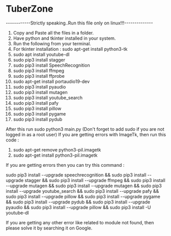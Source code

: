 # TuberZone
------------Strictly speaking..Run this file only on linux!!!--------------

1. Copy and Paste all the files in a folder.
2. Have python and tkinter installed in your system.
3. Run the following from your terminal.
4. For tkinter installation : sudo apt-get install python3-tk
5. sudo apt install youtube-dl
6. sudo pip3 install stagger
7. sudo pip3 install SpeechRecognition
8. sudo pip3 install ffmpeg
9. sudo pip3 install ffprobe
10. sudo apt-get install portaudio19-dev
11. sudo pip3 install pyaudio
12. sudo pip3 install mutagen
13. sudo pip3 install youtube_search
14. sudo pip3 install pafy
15. sudo pip3 install pillow
16. sudo pip3 install pygame
17. sudo pip3 install pydub

After this run sudo python3 main.py (Don't forget to add sudo if you are not logged in as a root user)
If you are getting errors with ImageTk, then run this code : 
1. sudo apt-get remove python3-pil.imagetk
2. sudo apt-get install python3-pil.imagetk

If you are getting errors then you can try this command :

sudo pip3 install --upgrade speechrecognition && sudo pip3 install --upgrade stagger && sudo pip3 install --upgrade ffmpeg && sudo pip3 install --upgrade mutagen && sudo pip3 install --upgrade mutagen && sudo pip3 install --upgrade youtube_search && sudo pip3 install --upgrade pafy && sudo pip3 install --upgrade pillow && sudo pip3 install --upgrade pygame && sudo pip3 install --upgrade pydub && sudo pip3 install --upgrade pyaudio && sudo pip3 install --upgrade pillow && sudo pip3 install -U youtube-dl

If you are getting any other error like related to module not found, then please solve it by searching it on Google.
